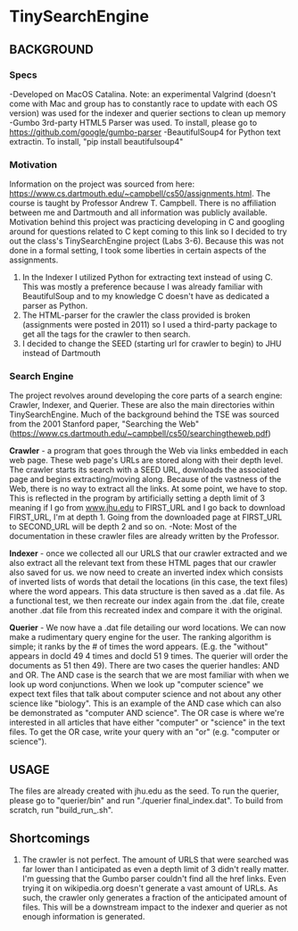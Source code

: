 # TinySearchEngine 

## BACKGROUND  

### Specs 

-Developed on MacOS Catalina. 
Note: an experimental Valgrind (doesn't come with Mac and group has to constantly race to update with each OS version) was used for the indexer and querier sections to clean up memory 
-Gumbo 3rd-party HTML5 Parser was used. To install, please go to https://github.com/google/gumbo-parser
-BeautifulSoup4 for Python text extractin. To install, "pip install beautifulsoup4" 

### Motivation  
Information on the project was sourced from here: https://www.cs.dartmouth.edu/~campbell/cs50/assignments.html. The course is taught by Professor Andrew T. Campbell. There is no affiliation between me and Dartmouth and all information was publicly available. Motivation behind this project was practicing developing in C and googling around for questions related to C kept coming to this link so I decided to try out the class's TinySearchEngine project (Labs 3-6). Because this was not done in a formal setting, I took some liberties in certain aspects of the assignments. 
1. In the Indexer I utilized Python for extracting text instead of using C. This was mostly a preference because I was already familiar with BeautifulSoup and to my knowledge C doesn't have as dedicated a parser as Python. 
2. The HTML-parser for the crawler the class provided is broken (assignments were posted in 2011) so I used a third-party package to get all the <href> tags for the crawler to then search.
3. I decided to change the SEED (starting url for crawler to begin) to JHU instead of Dartmouth 

### Search Engine 

The project revolves around developing the core parts of a search engine: Crawler, Indexer, and Querier. These are also the main directories within TinySearchEngine. Much of the background behind the TSE was sourced from the 2001 Stanford paper, "Searching the Web" (https://www.cs.dartmouth.edu/~campbell/cs50/searchingtheweb.pdf) 

**Crawler** -
a program that goes through the Web via links embedded in each web page. These web page's URLs are stored along with their depth level. The crawler starts its search with a SEED URL, downloads the associated page and begins extracting/moving along. Because of the vastness of the Web, there is no way to extract all the links. At some point, we have to stop. This is reflected in the program by artificially setting a depth limit of 3 meaning if I go from www.jhu.edu to FIRST\_URL and I go back to download FIRST\_URL, I'm at depth
1\. Going from the downloaded page at FIRST\_URL to SECOND\_URL will be depth 2 and so on. 
    -Note: Most of the documentation in these crawler files are already written by the Professor.

**Indexer** -
once we collected all our URLS that our crawler extracted and we also extract all the relevant text from these HTML pages that our crawler also saved for us. we now need to create an inverted index which consists of inverted lists of words that detail the locations (in this case, the text files) where the word appears. This data structure is then saved as a .dat file. As a functional test, we then recreate our index again from the .dat file, create another .dat file from this recreated index and compare it with the original. 

**Querier** - 
We now have a .dat file detailing our word locations. We can now make a rudimentary query engine for the user. The ranking algorithm is simple; it ranks by the # of times the word appears. (E.g. the  "without" appears in docId 49 4 times and docId 51 9 times. The querier will order the documents as 51 then 49). There are two cases the querier handles: AND and OR. The AND case is the search that we are most familiar with when we look up word conjunctions. When we look up "computer science" we expect text files that talk about computer science and not about any other science like "biology". This is an example of the AND case which can also be demonstrated as "computer AND science". The OR case is where we're interested in all articles that have either "computer" or "science" in the text files. To get the OR case, write your query with an "or" (e.g. "computer or science"). 

## USAGE 

The files are already created with jhu.edu as the seed. To run the querier, please go to "querier/bin" and run "./querier final\_index.dat". To build from scratch, run "build\_run\_.sh". 

## Shortcomings 

1. The crawler is not perfect. The amount of URLS that were searched was far lower than I anticipated as even a depth limit of 3 didn't really matter. I'm guessing that the Gumbo parser couldn't find all the href links. Even trying it on wikipedia.org doesn't generate a vast amount of URLs. As such, the crawler only generates a fraction of the anticipated amount of files. This will be a downstream impact to the indexer and querier as not enough information is generated. 













